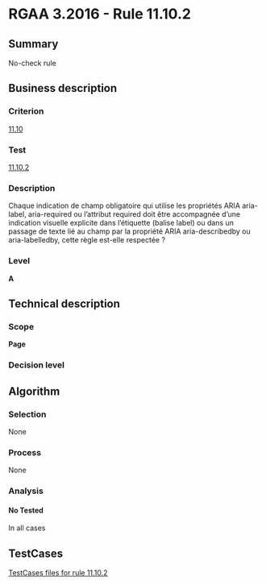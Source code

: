 # RGAA 3.2016 - Rule 11.10.2

## Summary
No-check rule


## Business description

### Criterion
[11.10](http://references.modernisation.gouv.fr/rgaa-accessibilite/criteres.html#crit-11-10)

### Test
[11.10.2](http://references.modernisation.gouv.fr/rgaa-accessibilite/criteres.html#test-11-10-2)

### Description
Chaque indication de champ obligatoire qui utilise les propriétés ARIA aria-label, aria-required ou l’attribut required doit être accompagnée d’une indication visuelle explicite dans l’étiquette (balise label) ou dans un passage de texte lié au champ par la propriété ARIA aria-describedby ou aria-labelledby, cette règle est-elle respectée ?

### Level
**A**


## Technical description

### Scope
**Page**

### Decision level


## Algorithm

### Selection
None

### Process
None

### Analysis

#### No Tested
In all cases


##  TestCases

[TestCases files for rule 11.10.2](https://github.com/Asqatasun/Asqatasun/tree/RGAA_3.2016/rules/rules-rgaa3.2016/src/test/resources/testcases/rgaa32016/Rgaa32016Rule111002/)


